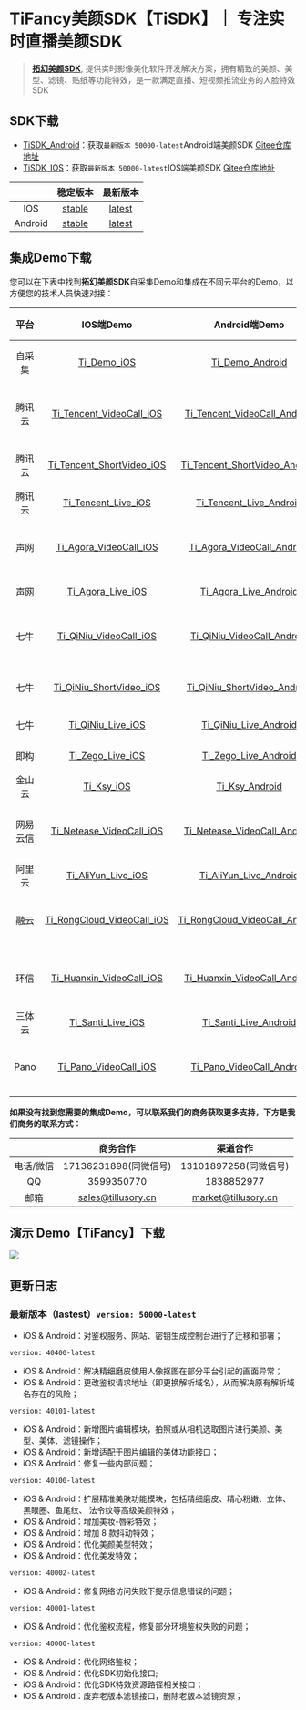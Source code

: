 # TiFancy美颜SDK【TiSDK】｜ 专注实时直播美颜SDK
> **[拓幻美颜SDK](tillusory.com)**, 提供实时影像美化软件开发解决方案，拥有精致的美颜、美型、滤镜、贴纸等功能特效，是一款满足直播、短视频推流业务的人脸特效SDK


## SDK下载
- [TiSDK_Android](https://gitee.com/tillusory/TiSDK_Android)：获取`最新版本 50000-latest`Android端美颜SDK [Gitee仓库地址](https://gitee.com/tillusory/TiSDK_Android)
- [TiSDK_IOS](https://gitee.com/tillusory/TiSDK_iOS)：获取`最新版本 50000-latest`IOS端美颜SDK [Gitee仓库地址](https://gitee.com/tillusory/TiSDK_iOS)

|         |  稳定版本  |  最新版本  |
| :-----: | :--------: | :--------: |
|   IOS   | [stable](https://gitee.com/tillusory/TiSDK_iOS/tree/master/) | [latest](https://gitee.com/tillusory/TiSDK_iOS/tree/lastest/) |
| Android | [stable](https://gitee.com/tillusory/TiSDK_Android/tree/master/) | [latest](https://gitee.com/tillusory/TiSDK_Android/tree/lastest/) |

## 集成Demo下载
您可以在下表中找到**拓幻美颜SDK**自采集Demo和集成在不同云平台的Demo，以方便您的技术人员快速对接：

|   平台   |                                      IOS端Demo                                       |                                        Android端Demo                                         |   说明   |                 集成文档                 |
| :------: | :----------------------------------------------------------------------------------: | :------------------------------------------------------------------------------------------: | :------: | :--------------------------------------: |
|  自采集  |                [Ti_Demo_iOS](https://gitee.com/tillusory/Ti_Demo_iOS)                |                [Ti_Demo_Android](https://gitee.com/tillusory/Ti_Demo_Android)                |  自采集  | [DOC](https://tillusory.com/#/developer) |
|  腾讯云  |   [Ti_Tencent_VideoCall_iOS](https://gitee.com/tillusory/Ti_Tencent_VideoCall_iOS)   |   [Ti_Tencent_VideoCall_Android](https://gitee.com/tillusory/Ti_Tencent_VideoCall_Android)   | 视频通话 | [DOC](https://tillusory.com/#/developer) |
|  腾讯云  |  [Ti_Tencent_ShortVideo_iOS](https://gitee.com/tillusory/Ti_Tencent_ShortVideo_iOS)  |  [Ti_Tencent_ShortVideo_Android](https://gitee.com/tillusory/Ti_Tencent_ShortVideo_Android)  |  短视频  | [DOC](https://tillusory.com/#/developer) |
|  腾讯云  |        [Ti_Tencent_Live_iOS](https://gitee.com/tillusory/Ti_Tencent_Live_iOS)        |        [Ti_Tencent_Live_Android](https://gitee.com/tillusory/Ti_Tencent_Live_Android)        |   直播   | [DOC](https://tillusory.com/#/developer) |
|   声网   |     [Ti_Agora_VideoCall_iOS](https://gitee.com/tillusory/Ti_Agora_VideoCall_iOS)     |     [Ti_Agora_VideoCall_Android](https://gitee.com/tillusory/Ti_Agora_VideoCall_Android)     | 视频通话 | [DOC](https://tillusory.com/#/developer) |
|   声网   |     [Ti_Agora_Live_iOS](https://gitee.com/tillusory/Ti_Agora_Live_iOS)     |     [Ti_Agora_Live_Android](https://gitee.com/tillusory/Ti_Agora_Live_Android)     |   直播   | [DOC](https://tillusory.com/#/developer) |
|   七牛   |     [Ti_QiNiu_VideoCall_iOS](https://gitee.com/tillusory/Ti_QiNiu_VideoCall_iOS)     |     [Ti_QiNiu_VideoCall_Android](https://gitee.com/tillusory/Ti_QiNiu_VideoCall_Android)     | 视频通话 | [DOC](https://tillusory.com/#/developer) |
|   七牛   |    [Ti_QiNiu_ShortVideo_iOS](https://gitee.com/tillusory/Ti_QiNiu_ShortVideo_iOS)    |    [Ti_QiNiu_ShortVideo_Android](https://gitee.com/tillusory/Ti_QiNiu_ShortVideo_Android)    |  短视频  | [DOC](https://tillusory.com/#/developer) |
|   七牛   |          [Ti_QiNiu_Live_iOS](https://gitee.com/tillusory/Ti_QiNiu_Live_iOS)          |          [Ti_QiNiu_Live_Android](https://gitee.com/tillusory/Ti_QiNiu_Live_Android)          |   直播   | [DOC](https://tillusory.com/#/developer) |
|   即构   |           [Ti_Zego_Live_iOS](https://gitee.com/tillusory/Ti_Zego_Live_iOS)           |           [Ti_Zego_Live_Android](https://gitee.com/tillusory/Ti_Zego_Live_Android)           |   直播   | [DOC](https://tillusory.com/#/developer) |
|  金山云  |                 [Ti_Ksy_iOS](https://gitee.com/tillusory/Ti_Ksy_iOS)                 |                 [Ti_Ksy_Android](https://gitee.com/tillusory/Ti_Ksy_Android)                 |   直播   | [DOC](https://tillusory.com/#/developer) |
| 网易云信 |   [Ti_Netease_VideoCall_iOS](https://gitee.com/tillusory/Ti_Netease_VideoCall_iOS)   |   [Ti_Netease_VideoCall_Android](https://gitee.com/tillusory/Ti_Netease_VideoCall_Android)   | 视频通话 | [DOC](https://tillusory.com/#/developer) |
|  阿里云  |         [Ti_AliYun_Live_iOS](https://gitee.com/tillusory/Ti_AliYun_Live_iOS)         |         [Ti_AliYun_Live_Android](https://gitee.com/tillusory/Ti_AliYun_Live_Android)         |   直播   | [DOC](https://tillusory.com/#/developer) |
|   融云   | [Ti_RongCloud_VideoCall_iOS](https://gitee.com/tillusory/Ti_RongCloud_VideoCall_iOS) | [Ti_RongCloud_VideoCall_Android](https://gitee.com/tillusory/Ti_RongCloud_VideoCall_Android) | 视频通话 | [DOC](https://tillusory.com/#/developer) |
|   环信   |   [Ti_Huanxin_VideoCall_iOS](https://gitee.com/tillusory/Ti_Huanxin_VideoCall_iOS)   |   [Ti_Huanxin_VideoCall_Android](https://gitee.com/tillusory/Ti_Huanxin_VideoCall_Android)   | 视频通话 | [DOC](https://tillusory.com/#/developer) |
|  三体云  |          [Ti_Santi_Live_iOS](https://gitee.com/tillusory/Ti_Santi_Live_iOS)          |          [Ti_Santi_Live_Android](https://gitee.com/tillusory/Ti_Santi_Live_Android)          |   直播   | [DOC](https://tillusory.com/#/developer) |
|   Pano   |      [Ti_Pano_VideoCall_iOS](https://gitee.com/tillusory/Ti_Pano_VideoCall_iOS)      |      [Ti_Pano_VideoCall_Android](https://gitee.com/tillusory/Ti_Pano_VideoCall_Android)      | 视频通话 | [DOC](https://tillusory.com/#/developer) |

**如果没有找到您需要的集成Demo，可以联系我们的商务获取更多支持，下方是我们商务的联系方式：**

|           |       商务合作        |       渠道合作        |
| :-------: | :-------------------: | :-------------------: |
| 电话/微信 | 17136231898(同微信号) | 13101897258(同微信号) |
|    QQ     |      3599350770       |      1838852977       |
|   邮箱    |  sales@tillusory.cn   |  market@tillusory.cn  |

## 演示 Demo【TiFancy】下载

![](./tifancy_download.png)

## 更新日志

### 最新版本（lastest）`version: 50000-latest`
- iOS & Android：对鉴权服务、网站、密钥生成控制台进行了迁移和部署；

`version: 40400-latest`
- iOS & Android：解决精细磨皮使用人像抠图在部分平台引起的画面异常；
- iOS & Android：更改鉴权请求地址（即更换解析域名），从而解决原有解析域名存在的风险；

`version: 40101-latest`
- iOS & Android：新增图片编辑模块，拍照或从相机选取图片进行美颜、美型、美体、滤镜操作；
- iOS & Android：新增适配于图片编辑的美体功能接口；
- iOS & Android：修复一些内部问题；

`version: 40100-latest`
- iOS & Android：扩展精准美肤功能模块，包括精细磨⽪、精⼼粉嫩、⽴体、⿊眼圈、⻥尾纹、
法令纹等⾼级美颜特效； 
- iOS & Android：增加美妆-唇彩特效；
- iOS & Android：增加 8 款抖动特效；
- iOS & Android：优化美颜美型特效；
- iOS & Android：优化美发特效；

`version: 40002-latest`
- iOS & Android：修复网络访问失败下提示信息错误的问题；

`version: 40001-latest`
- iOS & Android：优化鉴权流程，修复部分环境鉴权失败的问题；

 `version: 40000-latest`
- iOS & Android：优化网络鉴权；
- iOS & Android：优化SDK初始化接口;
- iOS & Android：优化SDK特效资源路径相关接口；
- iOS & Android：废弃老版本滤镜接口，删除老版本滤镜资源；
